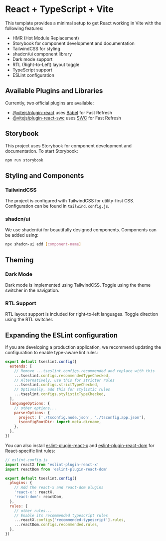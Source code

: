 # React + TypeScript + Vite

This template provides a minimal setup to get React working in Vite with the following features:
- HMR (Hot Module Replacement)
- Storybook for component development and documentation
- TailwindCSS for styling
- shadcn/ui component library
- Dark mode support
- RTL (Right-to-Left) layout toggle
- TypeScript support
- ESLint configuration

## Available Plugins and Libraries

Currently, two official plugins are available:

- [@vitejs/plugin-react](https://github.com/vitejs/vite-plugin-react/blob/main/packages/plugin-react/README.md) uses [Babel](https://babeljs.io/) for Fast Refresh
- [@vitejs/plugin-react-swc](https://github.com/vitejs/vite-plugin-react-swc) uses [SWC](https://swc.rs/) for Fast Refresh

## Storybook

This project uses Storybook for component development and documentation. To start Storybook:

```bash
npm run storybook
```

## Styling and Components

### TailwindCSS
The project is configured with TailwindCSS for utility-first CSS. Configuration can be found in `tailwind.config.js`.

### shadcn/ui
We use shadcn/ui for beautifully designed components. Components can be added using:

```bash
npx shadcn-ui add [component-name]
```

## Theming

### Dark Mode
Dark mode is implemented using TailwindCSS. Toggle using the theme switcher in the navigation.

### RTL Support
RTL layout support is included for right-to-left languages. Toggle direction using the RTL switcher.

## Expanding the ESLint configuration

If you are developing a production application, we recommend updating the configuration to enable type-aware lint rules:

```js
export default tseslint.config({
  extends: [
    // Remove ...tseslint.configs.recommended and replace with this
    ...tseslint.configs.recommendedTypeChecked,
    // Alternatively, use this for stricter rules
    ...tseslint.configs.strictTypeChecked,
    // Optionally, add this for stylistic rules
    ...tseslint.configs.stylisticTypeChecked,
  ],
  languageOptions: {
    // other options...
    parserOptions: {
      project: ['./tsconfig.node.json', './tsconfig.app.json'],
      tsconfigRootDir: import.meta.dirname,
    },
  },
})
```

You can also install [eslint-plugin-react-x](https://github.com/Rel1cx/eslint-react/tree/main/packages/plugins/eslint-plugin-react-x) and [eslint-plugin-react-dom](https://github.com/Rel1cx/eslint-react/tree/main/packages/plugins/eslint-plugin-react-dom) for React-specific lint rules:

```js
// eslint.config.js
import reactX from 'eslint-plugin-react-x'
import reactDom from 'eslint-plugin-react-dom'

export default tseslint.config({
  plugins: {
    // Add the react-x and react-dom plugins
    'react-x': reactX,
    'react-dom': reactDom,
  },
  rules: {
    // other rules...
    // Enable its recommended typescript rules
    ...reactX.configs['recommended-typescript'].rules,
    ...reactDom.configs.recommended.rules,
  },
})
```
